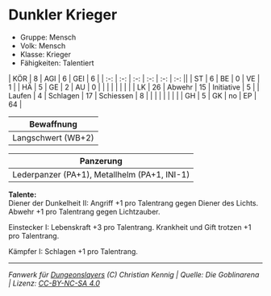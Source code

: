 # Dunkler Krieger  
- Gruppe: Mensch  
- Volk: Mensch  
- Klasse: Krieger  
- Fähigkeiten: Talentiert  


| KÖR    | 8  | AGI      | 6  | GEI        | 6  |
| :-: | :-: | :-: | :-: | :-: | :-: ||
| ST     | 6  | BE       | 0  | VE         | 1  |
| HÄ     | 5  | GE       | 2  | AU         | 0  |
|        |    |          |    |            |    |
| LK     | 26 | Abwehr   | 15 | Initiative | 5  |
| Laufen | 4  | Schlagen | 17 | Schiessen  | 8  |
|        |    |          |    |            |    |
| GH     | 5  | GK       | no | EP         | 64 |


| Bewaffnung |
| --- |
| Langschwert (WB+2) |


| Panzerung |
| --- |
| Lederpanzer (PA+1), Metallhelm (PA+1, INI-1) |


**Talente:**  
Diener der Dunkelheit II: Angriff +1 pro Talentrang gegen Diener des Lichts. Abwehr +1 pro Talentrang gegen Lichtzauber.

Einstecker I: Lebenskraft +3 pro Talentrang. Krankheit und Gift trotzen +1 pro Talentrang.

Kämpfer I: Schlagen +1 pro Talentrang.





___
*Fanwerk für [Dungeonslayers](https://www.dungeonslayers.net/) (C) Christian Kennig | Quelle: Die Goblinarena | Lizenz: [CC-BY-NC-SA 4.0](https://creativecommons.org/licenses/by-nc-sa/4.0/deed.de)*